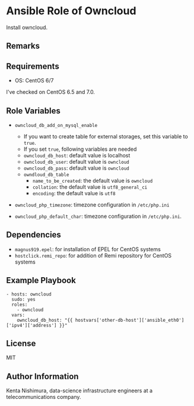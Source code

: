 Ansible Role of Owncloud
=========

Install owncloud.

Remarks
------------



Requirements
------------

* OS: CentOS 6/7

I've checked on CentOS 6.5 and 7.0.

Role Variables
--------------

* ``owncloud_db_add_on_mysql_enable``
  * If you want to create table for external storages, set this variable to ``true``.
  * If you set ``true``, following variables are needed
  * ``owncloud_db_host``: default value is localhost
  * ``owncloud_db_user``: default value is ``owncloud``
  * ``owncloud_db_pass``: default value is ``owncloud``
  * ``owndloud_db_table``
    * ``name_to_be_created``: the default value is ``owncloud``
    * ``collation``: the default value is ``utf8_general_ci``
    * ``encoding``: the default value is ``utf8``

* ``owncloud_php_timezone``: timezone configuration in ``/etc/php.ini``
* ``owncloud_php_default_char``: timezone configuration in ``/etc/php.ini``.

Dependencies
------------

* ``magnus919.epel``: for installation of EPEL for CentOS systems
* ``hostclick.remi_repo``: for addition of Remi repository for CentOS systems


Example Playbook
----------------

    - hosts: owncloud
      sudo: yes
      roles:
        - owncloud
      vars:
        owncloud_db_host: "{{ hostvars['other-db-host']['ansible_eth0']['ipv4']['address'] }}"

License
-------

MIT

Author Information
------------------

Kenta Nishimura, data-science infrastructure engineers at a telecommunications company.
